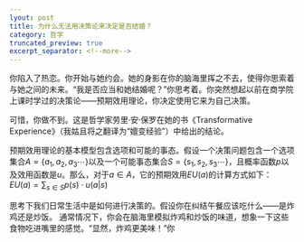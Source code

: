 ```yaml
---
lyout: post
title: 为什么无法用决策论来决定是否结婚？
category: 哲学
truncated_preview: true
excerpt_separator: <!--more-->
---
```


<head>
    <script src="https://cdn.mathjax.org/mathjax/latest/MathJax.js?config=TeX-AMS-MML_HTMLorMML" type="text/javascript"></script>
    <script type="text/x-mathjax-config">
        MathJax.Hub.Config({
            tex2jax: {
            skipTags: ['script', 'noscript', 'style', 'textarea', 'pre'],
            inlineMath: [['$','$']]
            }
        });
    </script>
</head>


你陷入了热恋。你开始与她约会。她的身影在你的脑海里挥之不去，使得你思索着与她之间的未来。“我是否应当和她结婚呢？”你思考着。你突然想起以前在商学院上课时学过的决策论——预期效用理论，你决定使用它来为自己决策。

可惜，你做不到。这是哲学家劳里·安·保罗在她的书《Transformative Experience》（我姑且将之翻译为“嬗变经验”）中给出的结论。


预期效用理论的基本模型包含选项和可能的事态。假设一个决策问题包含一个选项集合$A=\{ a_1, a_2, a_3 \cdots \}$以及一个可能事态集合$S=\{ s_1, s_2, s_3 \cdots \}$，且概率函数$p$以及效用函数是$u$。那么，对于$a \in A$，它的预期效用$EU(a)$的计算方式如下：
$EU(a) = \displaystyle\sum_{s \in S}p(s) \cdot u(a|s)$

思考下我们日常生活中是如何进行决策的。假设你在纠结午餐应该吃什么——是炸鸡还是炒饭。 通常情况下，你会在脑海里模拟炸鸡和炒饭的味道，想象一下这些食物吃进嘴里的感觉。“显然，炸鸡更美味！”你